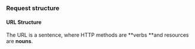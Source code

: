 ### Request structure

#### URL Structure

The URL is a sentence, where HTTP methods are **verbs **and resources are **nouns**.

#### 



